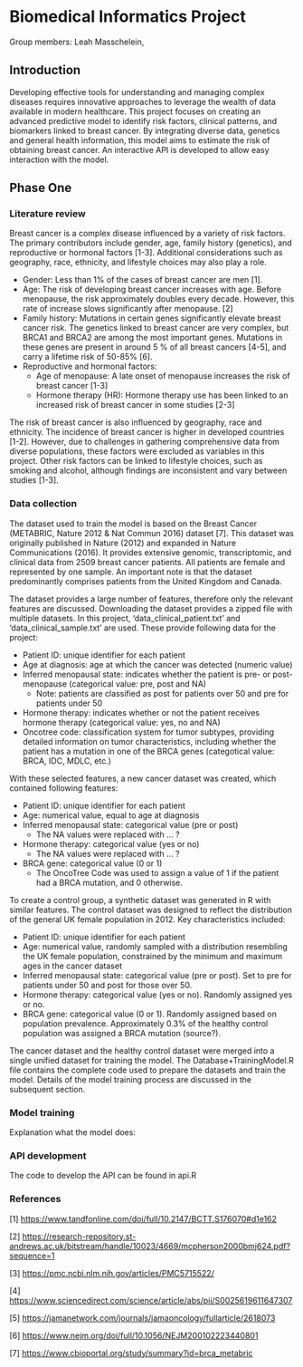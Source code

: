 # Biomedical Informatics Project
Group members: Leah Masschelein, 

## Introduction
Developing effective tools for understanding and managing complex diseases requires innovative approaches to leverage the wealth of data available in modern healthcare. This project focuses on creating an advanced predictive model to identify risk factors, clinical patterns, and biomarkers linked to breast cancer. By integrating diverse data, genetics and general health information, this model aims to estimate the risk of obtaining breast cancer. An interactive API is developed to allow easy interaction with the model. 

## Phase One
### Literature review
Breast cancer is a complex disease influenced by a variety of risk factors. The primary contributors include gender, age, family history (genetics), and reproductive or hormonal factors [1-3]. Additional considerations such as geography, race, ethnicity, and lifestyle choices may also play a role.
* Gender: Less than 1% of the cases of breast cancer are men [1]. 
* Age: The risk of developing breast cancer increases with age. Before menopause, the risk approximately doubles every decade. However, this rate of increase slows significantly after menopause. [2]
* Family history: Mutations in certain genes significantly elevate breast cancer risk. The genetics linked to breast cancer are very complex, but BRCA1 and BRCA2 are among the most important genes. Mutations in these genes are present in around 5 % of all breast cancers [4-5], and carry a lifetime risk of 50-85% [6]. 
* Reproductive and hormonal factors:
    * Age of menopause: A late onset of menopause increases the risk of breast cancer [1-3]
    * Hormone therapy (HR): Hormone therapy use has been linked to an increased risk of breast cancer in some studies [2-3]

The risk of breast cancer is also influenced by geography, race and ethnicity. The incidence of breast cancer is higher in developed countries [1-2]. However, due to challenges in gathering comprehensive data from diverse populations, these factors were excluded as variables in this project. Other risk factors can be linked to lifestyle choices, such as smoking and alcohol, although findings are inconsistent and vary between studies [1-3]. 

### Data collection
The dataset used to train the model is based on the Breast Cancer (METABRIC, Nature 2012 & Nat Commun 2016) dataset [7]. This dataset was originally published in Nature (2012) and expanded in Nature Communications (2016). It provides extensive genomic, transcriptomic, and clinical data from 2509 breast cancer patients. All patients are female and represented by one sample. An important note is that the dataset predominantly comprises patients from the United Kingdom and Canada. 

The dataset provides a large number of features, therefore only the relevant features are discussed. Downloading the dataset provides a zipped file with multiple datasets. In this project, ‘data_clinical_patient.txt’ and ‘data_clinical_sample.txt’ are used. These provide following data for the project:
* Patient ID: unique identifier for each patient
* Age at diagnosis: age at which the cancer was detected (numeric value)
* Inferred menopausal state: indicates whether the patient is pre- or post-menopause (categorical value: pre, post and NA)
    *	Note: patients are classified as post for patients over 50 and pre for patients under 50
*	Hormone therapy: indicates whether or not the patient receives hormone therapy (categorical value: yes, no and NA)
*	Oncotree code: classification system for tumor subtypes, providing detailed information on tumor characteristics, including whether the patient has a mutation in one of the BRCA genes (categotical value: BRCA, IDC, MDLC, etc.)

With these selected features, a new cancer dataset was created, which contained following features:
* Patient ID: unique identifier for each patient 
*	Age: numerical value, equal to age at diagnosis 
*	Inferred menopausal state: categorical value (pre or post) 
    *	The NA values were replaced with … ?
*	Hormone therapy: categorical value (yes or no)
    * The NA values were replaced with … ?
* BRCA gene: categorical value (0 or 1)
    * The OncoTree Code was used to assign a value of 1 if the patient had a BRCA mutation, and 0 otherwise.

To create a control group, a synthetic dataset was generated in R with similar features. The control dataset was designed to reflect the distribution of the general UK female population in 2012. Key characteristics included:
* Patient ID: unique identifier for each patient 
*	Age: numerical value, randomly sampled with a distribution resembling the UK female population, constrained by the minimum and maximum ages in the cancer dataset
*	Inferred menopausal state: categorical value (pre or post). Set to pre for patients under 50 and post for those over 50.
*	Hormone therapy: categorical value (yes or no). Randomly assigned yes or no.
*	BRCA gene: categorical value (0 or 1). Randomly assigned based on population prevalence.
Approximately 0.3% of the healthy control population was assigned a BRCA mutation (source?).

The cancer dataset and the healthy control dataset were merged into a single unified dataset for training the model. The Database+TrainingModel.R file contains the complete code used to prepare the datasets and train the model. Details of the model training process are discussed in the subsequent section.

### Model training
Explanation what the model does: 

### API development
The code to develop the API can be found in api.R

### References
[1] https://www.tandfonline.com/doi/full/10.2147/BCTT.S176070#d1e162

[2] https://research-repository.st-andrews.ac.uk/bitstream/handle/10023/4669/mcpherson2000bmj624.pdf?sequence=1 

[3] https://pmc.ncbi.nlm.nih.gov/articles/PMC5715522/ 

[4] https://www.sciencedirect.com/science/article/abs/pii/S0025619611647307

[5] https://jamanetwork.com/journals/jamaoncology/fullarticle/2618073 

[6] https://www.nejm.org/doi/full/10.1056/NEJM200102223440801 

[7] https://www.cbioportal.org/study/summary?id=brca_metabric 

